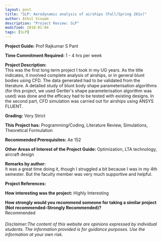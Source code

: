 ```yaml
---
layout: post
title: "SLP: Aerodynamic analysis of airships (Fall/Spring 201x)"
author: Athul Viswam
description: "Project Review: SLP"
modified: 2018-01-04
tags: [SLP]
---
```


**Project Guide:** Prof Rajkumar S Pant

**Time Commitment Required:** 1 - 4 hrs per week

**Project Description:**  
This was the first long term project I took in my UG years. As the title indicates, it involved complete analysis of airships, or in general blunt bodies using CFD. The data generated had to be validated from the literature. A detailed study of blunt body shape parameterisation algorithms (for this project, we used Gertler's shape parameterisation algorithm was used) was done and the efficacy had to be tested with existing designs. In the second part, CFD simulation was carried out for airships using ANSYS FLUENT. 

**Grading:** Very Strict

**This Project has:** Programming/Coding, Literature Review, Simulations, Theoretical Formulation

**Recommended Prerequisites:** Ae 152

**Other Areas of Interest of the Project Guide:** Optimization, LTA technology, aircraft design

**Remarks by author:**  
It was a great time doing it, though I struggled a bit because I was in my 4th semester. But the faculty member was very much supportive and helpful.

**Project References:**  


**How interesting was the project:** Highly Interesting

**How strongly would you recommend someone for taking a similar project (Not recommended-Strongly Recommended)?**  
Recommended

###### Disclaimer:The content of this website are opinions expressed by individual students. The information provided is for guidance purposes. Use the information at your own risk. 